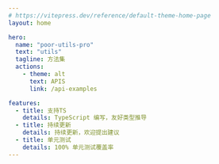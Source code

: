 ```yaml
---
# https://vitepress.dev/reference/default-theme-home-page
layout: home

hero:
  name: "poor-utils-pro"
  text: "utils"
  tagline: 方法集
  actions:
    - theme: alt
      text: APIS
      link: /api-examples

features:
  - title: 支持TS
    details: TypeScript 编写，友好类型推导
  - title: 持续更新
    details: 持续更新，欢迎提出建议
  - title: 单元测试
    details: 100% 单元测试覆盖率
---
```

